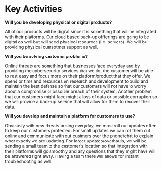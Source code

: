 # Key Activities

 **Will you be developing physical or digital products?**
 
All of our products will be digital since it is something that will be integrated with their platforms. Our cloud based back-up offferings are going to be digital as well but will need physical resources (i.e. servers). We will be providing physical cumsotmer support as well.
 
 **Will you be solving customer problems?**
 
Online threats are something that businesses face everyday and by providing the cybersecurity services that we do, the customer will be able to rest easy and focus more on their platform/product that they offer. We spend or time and resources on research and development to build and maintain the best defense so that our customers will not have to worry about a compromise or pssoible breach of their system. Another problem that our customers might face might a loss of data or possible corruption so we will provide a back-up service that will allow for them to recover their data.
 
 **Will you develop and maintain a platform for customers to use?**
 
Obviously with new threats arising everyday, we must roll out updates often to keep our customers protected. For small updates we can roll them out online and communicate with out custmers over the phone/chat to explain what exactly we are updating. For larger updates/overhauls, we will be sending a small team to the customer's location so that integration with their platforms will go smoothly and any questions that they might have will be answered right away. Having a team there will allows for instant troubleshooting as well.
